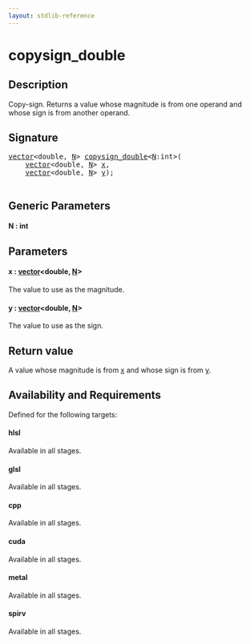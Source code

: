 ```yaml
---
layout: stdlib-reference
---
```


# copysign\_double

## Description

Copy-sign. Returns a value whose magnitude is from one operand and whose sign is from another operand.



## Signature 

<pre>
<a href="index.html" class="code_type">vector</a>&lt;<span class="code_keyword">double</span>, <a href="copysign_double.html#decl-N" class="code_var">N</a>&gt; <a href="copysign_double.html">copysign_double</a>&lt;<a href="copysign_double.html#decl-N" class="code_var">N</a>:<span class="code_keyword">int</span>&gt;(
    <a href="index.html" class="code_type">vector</a>&lt;<span class="code_keyword">double</span>, <a href="copysign_double.html#decl-N" class="code_var">N</a>&gt; <a href="copysign_double.html#decl-x" class="code_param">x</a>,
    <a href="index.html" class="code_type">vector</a>&lt;<span class="code_keyword">double</span>, <a href="copysign_double.html#decl-N" class="code_var">N</a>&gt; <a href="copysign_double.html#decl-y" class="code_param">y</a>);

</pre>

## Generic Parameters

####  <a id="decl-N"></a>N  : int

## Parameters

####  <a id="decl-x"></a>x  : [vector](../types/vector/index)\<double, [N](../types/vector/index#decl-N)\>
The value to use as the magnitude.

####  <a id="decl-y"></a>y  : [vector](../types/vector/index)\<double, [N](../types/vector/index#decl-N)\>
The value to use as the sign.


## Return value
A value whose magnitude is from <span class='code'><a href="copysign_double.html#decl-x" class="code_param">x</a></span> and whose sign is from <span class='code'><a href="copysign_double.html#decl-y" class="code_param">y</a></span>.


## Availability and Requirements

Defined for the following targets:

#### hlsl
Available in all stages.

#### glsl
Available in all stages.

#### cpp
Available in all stages.

#### cuda
Available in all stages.

#### metal
Available in all stages.

#### spirv
Available in all stages.



